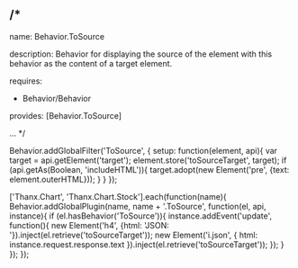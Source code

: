 /*
---

name: Behavior.ToSource

description: Behavior for displaying the source of the element with this behavior as the content of a target element.

requires:
 - Behavior/Behavior

provides: [Behavior.ToSource]

...
*/

Behavior.addGlobalFilter('ToSource', {
  setup: function(element, api){
    var target = api.getElement('target');
    element.store('toSourceTarget', target);
    if (api.getAs(Boolean, 'includeHTML')){
      target.adopt(new Element('pre', {text: element.outerHTML}));
    }
  }
});

['Thanx.Chart', 'Thanx.Chart.Stock'].each(function(name){
  Behavior.addGlobalPlugin(name, name + '.ToSource', function(el, api, instance){
    if (el.hasBehavior('ToSource')){
      instance.addEvent('update', function(){
        new Element('h4', {html: 'JSON: '}).inject(el.retrieve('toSourceTarget'));
        new Element('i.json', { html: instance.request.response.text }).inject(el.retrieve('toSourceTarget'));
      });
    }
  });
});

